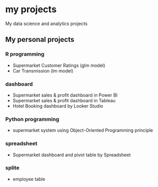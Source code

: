 # my projects
My data science and analytics projects

## My personal projects

### R programming
* Supermarket Customer Ratings (glm model)
* Car Transmission (lm model)

### dashboard
* Supermarket sales & profit dashboard in Power BI
* Supermarket sales & profit dashboard in Tableau
* Hotel Booking dashboard by Looker Studio

### Python programming
* supermarket system using Object-Oriented Programming principle

### spreadsheet
* Supermarket dashboard and pivot table by Spreadsheet

### splite 
* employee table
